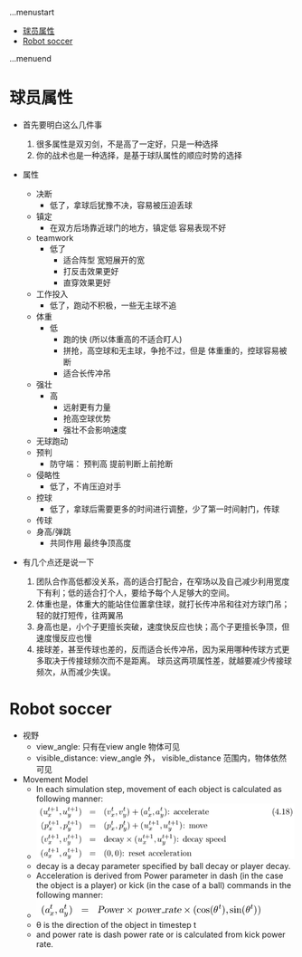 ...menustart

 - [球员属性](#eea060c165ca38fc76107f7f70e99b5d)
 - [Robot soccer](#bbd8c37b90680c0df9f61f47bcb88ae4)

...menuend


<h2 id="eea060c165ca38fc76107f7f70e99b5d"></h2>


# 球员属性

 - 首先要明白这么几件事
    1. 很多属性是双刃剑，不是高了一定好，只是一种选择
    2. 你的战术也是一种选择，是基于球队属性的顺应时势的选择
 - 属性
    - 决断
        - 低了，拿球后犹豫不决，容易被压迫丢球
    - 镇定
        - 在双方后场靠近球门的地方，镇定低 容易表现不好
    - teamwork
        - 低了
            - 适合阵型 宽短展开的宽
            - 打反击效果更好
            - 直穿效果更好
    - 工作投入
        - 低了，跑动不积极，一些无主球不追
    - 体重
        - 低
            - 跑的快 (所以体重高的不适合盯人)
            - 拼抢，高空球和无主球，争抢不过，但是 体重重的，控球容易被断
            - 适合长传冲吊
    - 强壮
        - 高
            - 远射更有力量
            - 抢高空球优势
            - 强壮不会影响速度 
    - 无球跑动
    - 预判
        - 防守端： 预判高 提前判断上前抢断
    - 侵略性
        - 低了，不肯压迫对手
    - 控球
        - 低了，拿球后需要更多的时间进行调整，少了第一时间射门，传球
    - 传球
    - 身高/弹跳
        - 共同作用 最终争顶高度

 - 有几个点还是说一下
    1. 团队合作高低都没关系，高的适合打配合，在窄场以及自己减少利用宽度下有利；低的适合打个人，要给予每个人足够大的空间。
    2. 体重也是，体重大的能站住位置拿住球，就打长传冲吊和往对方球门吊；轻的就打短传，往两翼吊
    3. 身高也是，小个子更擅长突破，速度快反应也快；高个子更擅长争顶，但速度慢反应也慢
    4. 接球差，甚至传球也差的，反而适合长传冲吊，因为采用哪种传球方式更多取决于传接球频次而不是距离。 球员这两项属性差，就越要减少传接球频次，从而减少失误。


<h2 id="bbd8c37b90680c0df9f61f47bcb88ae4"></h2>


# Robot soccer 

 - 视野
    - view_angle: 只有在view angle 物体可见
    - visible_distance: view_angle 外， visible_distance 范围内，物体依然可见
 - Movement Model
    - In each simulation step, movement of each object is calculated as following manner:
    - ![](../imgs/rs_move_model.png)
    - decay is a decay parameter specified by ball decay or player decay.
    - Acceleration is derived from Power parameter in dash (in the case the object is a player) or kick (in the case of a ball) commands in the following manner:
    - ![](../imgs/rs_accelerate.png)
    - θ is the direction of the object in timestep t 
    - and power rate is dash power rate or is calculated from kick power rate.
    

